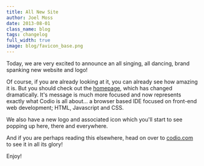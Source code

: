 ```yaml
---
title: All New Site
author: Joel Moss
date: 2013-08-01
class_name: blog
tags: changelog
full_width: true
image: blog/favicon_base.png
---
```


Today, we are very excited to announce an all singing, all dancing, brand spanking new website and logo!

Of course, if you are already looking at it, you can already see how amazing it is. But you should check out the [homepage](https://codio.com), which has changed dramatically. It's message is much more focused and now represents exactly what Codio is all about... a browser based IDE focused on front-end web development; HTML, Javascript and CSS.

We also have a new logo and associated icon which you'll start to see popping up here, there and everywhere.

And if you are perhaps reading this elsewhere, head on over to [codio.com](https://codio.com) to see it in all its glory!

Enjoy!